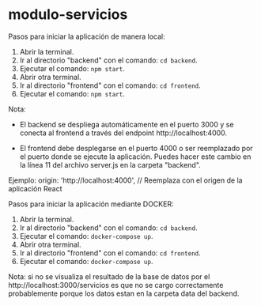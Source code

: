 # modulo-servicios

Pasos para iniciar la aplicación de manera local:
1. Abrir la terminal.
2. Ir al directorio "backend" con el comando: `cd backend`.
3. Ejecutar el comando: `npm start`.
4. Abrir otra terminal.
5. Ir al directorio "frontend" con el comando: `cd frontend`.
6. Ejecutar el comando: `npm start`.

Nota:
- El backend se despliega automáticamente en el puerto 3000 y se conecta al frontend a través del endpoint http://localhost:4000.

- El frontend debe desplegarse en el puerto 4000 o ser reemplazado por el puerto donde se ejecute la aplicación. Puedes hacer este cambio en la línea 11 del archivo server.js en la carpeta "backend".

Ejemplo:
  origin: 'http://localhost:4000', // Reemplaza con el origen de la aplicación React

Pasos para iniciar la aplicación mediante DOCKER:
1. Abrir la terminal.
2. Ir al directorio "backend" con el comando: `cd backend`.
3. Ejecutar el comando: `docker-compose up`.
4. Abrir otra terminal.
5. Ir al directorio "frontend" con el comando: `cd frontend`.
6. Ejecutar el comando: `docker-compose up`.

Nota: si no se visualiza el resultado de la base de datos por el http://localhost:3000/servicios 
es que no se cargo correctamente probablemente porque los datos estan en la carpeta data del backend.
